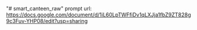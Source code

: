 "# smart_canteen_raw" 
prompt url: https://docs.google.com/document/d/1iL60LpTWFfiDv1qLXJja1fbZ9ZT828g9c3Fuv-YHP08/edit?usp=sharing
